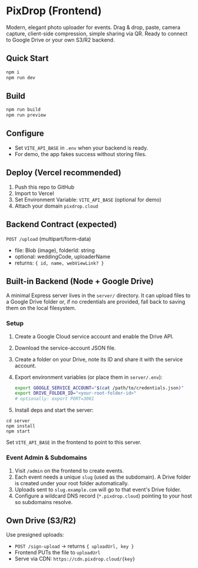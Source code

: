 # PixDrop (Frontend)
Modern, elegant photo uploader for events. Drag & drop, paste, camera capture, client-side compression, simple sharing via QR. Ready to connect to Google Drive or your own S3/R2 backend.

## Quick Start
```bash
npm i
npm run dev
```

## Build
```bash
npm run build
npm run preview
```

## Configure
- Set `VITE_API_BASE` in `.env` when your backend is ready.
- For demo, the app fakes success without storing files.

## Deploy (Vercel recommended)
1. Push this repo to GitHub
2. Import to Vercel
3. Set Environment Variable: `VITE_API_BASE` (optional for demo)
4. Attach your domain `pixdrop.cloud`

## Backend Contract (expected)
`POST /upload` (multipart/form-data)
- file: Blob (image), folderId: string
- optional: weddingCode, uploaderName
- returns: `{ id, name, webViewLink? }`

## Built-in Backend (Node + Google Drive)
A minimal Express server lives in the `server/` directory. It can upload
files to a Google Drive folder or, if no credentials are provided, fall back
to saving them on the local filesystem.

### Setup
1. Create a Google Cloud service account and enable the Drive API.

2. Download the service-account JSON file.
3. Create a folder on your Drive, note its ID and share it with the service account.
4. Export environment variables (or place them in `server/.env`):
   ```bash
   export GOOGLE_SERVICE_ACCOUNT="$(cat /path/to/credentials.json)"
   export DRIVE_FOLDER_ID="<your-root-folder-id>"
   # optionally: export PORT=3001
   ```
5. Install deps and start the server:

```
cd server
npm install
npm start
```

Set `VITE_API_BASE` in the frontend to point to this server.
### Event Admin & Subdomains
1. Visit `/admin` on the frontend to create events.
2. Each event needs a unique `slug` (used as the subdomain). A Drive folder is created under your root folder automatically.
3. Uploads sent to `slug.example.com` will go to that event's Drive folder.
4. Configure a wildcard DNS record (`*.pixdrop.cloud`) pointing to your host so subdomains resolve.


## Own Drive (S3/R2)
Use presigned uploads:
- `POST /sign-upload` → returns `{ uploadUrl, key }`
- Frontend PUTs the file to `uploadUrl`
- Serve via CDN: `https://cdn.pixdrop.cloud/{key}`
